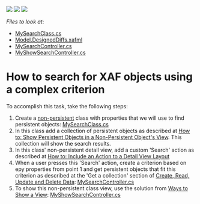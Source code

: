 <!-- default badges list -->
![](https://img.shields.io/endpoint?url=https://codecentral.devexpress.com/api/v1/VersionRange/128592807/22.2.6%2B)
[![](https://img.shields.io/badge/Open_in_DevExpress_Support_Center-FF7200?style=flat-square&logo=DevExpress&logoColor=white)](https://supportcenter.devexpress.com/ticket/details/E1744)
[![](https://img.shields.io/badge/📖_How_to_use_DevExpress_Examples-e9f6fc?style=flat-square)](https://docs.devexpress.com/GeneralInformation/403183)
<!-- default badges end -->
<!-- default file list -->
*Files to look at*:
* [MySearchClass.cs](CS/EFCore/ComplexSearchEF/ComplexSearchEF.Module/BusinessObjects/MySearchClass.cs)
* [Model.DesignedDiffs.xafml](CS/EFCore/ComplexSearchEF/ComplexSearchEF.Module/Model.DesignedDiffs.xafml)
* [MySearchController.cs](CS/EFCore/ComplexSearchEF/ComplexSearchEF.Module/Controllers/MySearchController.cs)
* [MyShowSearchController.cs](CS/EFCore/ComplexSearchEF/ComplexSearchEF.Module/Controllers/MyShowSearchController.cs)
<!-- default file list end -->
# How to search for XAF objects using a complex criterion


To accomplish this task, take the following steps:


1. Create a [non-persistent](https://docs.devexpress.com/eXpressAppFramework/116516/business-model-design-orm/non-persistent-objects) class with properties that we will use to find persistent objects: [MySearchClass.cs](CS/EFCore/ComplexSearchEF/ComplexSearchEF.Module/BusinessObjects/MySearchClass.cs)
2. In this class add a collection of persistent objects as described at [How to: Show Persistent Objects in a Non-Persistent Object's View](https://docs.devexpress.com/eXpressAppFramework/116106/business-model-design-orm/non-persistent-objects/how-to-show-persistent-objects-in-a-non-persistent-objects-view#persistent-collection). This collection will show the search results.
3. In this class' non-persistent detail  view, add a custom 'Search' action as described at [How to: Include an Action to a Detail View Layout](https://docs.devexpress.com/eXpressAppFramework/112816/task-based-help/miscellaneous-ui-customizations/how-to-include-an-action-to-a-detail-view-layout)
4. When a user presses this 'Search' action, create a criterion based on еру properties from point 1 and get persistent objects that fit this criterion as described at the 'Get a collection' section of [Create, Read, Update and Delete Data](https://docs.devexpress.com/eXpressAppFramework/113711/concepts/data-manipulation-and-business-logic/create-read-update-and-delete-data): [MySearchController.cs](CS/EFCore/ComplexSearchEF/ComplexSearchEF.Module/Controllers/MySearchController.cs)
5. To show this non-persistent class view, use the solution from [Ways to Show a View](https://docs.devexpress.com/eXpressAppFramework/112803/ui-construction/views/ways-to-show-a-view/ways-to-show-a-view): [MyShowSearchController.cs](CS/EFCore/ComplexSearchEF/ComplexSearchEF.Module/Controllers/MyShowSearchController.cs)



